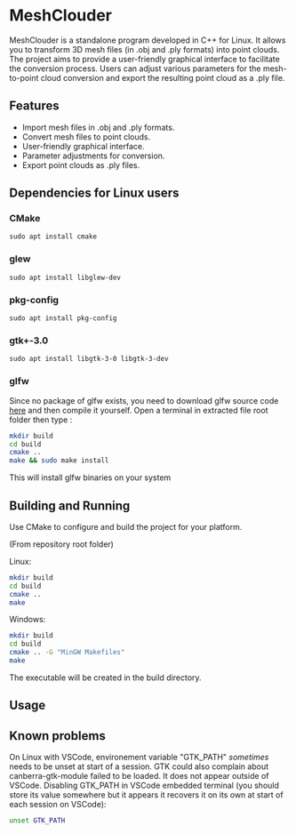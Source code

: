 # MeshClouder

MeshClouder is a standalone program developed in C++ for Linux. It allows you to transform 3D mesh files (in .obj and .ply formats) into point clouds. The project aims to provide a user-friendly graphical interface to facilitate the conversion process. Users can adjust various parameters for the mesh-to-point cloud conversion and export the resulting point cloud as a .ply file.

## Features

- Import mesh files in .obj and .ply formats.
- Convert mesh files to point clouds.
- User-friendly graphical interface.
- Parameter adjustments for conversion.
- Export point clouds as .ply files.

## Dependencies for Linux users

### CMake

`sudo apt install cmake`

### glew

`sudo apt install libglew-dev`

### pkg-config

`sudo apt install pkg-config`

### gtk+-3.0

`sudo apt install libgtk-3-0 libgtk-3-dev`

### glfw

Since no package of glfw exists, you need to download glfw source code [here](https://github.com/glfw/glfw/releases/download/3.3.8/glfw-3.3.8.zip) and then compile it yourself. Open a terminal in extracted file root folder then type :

```bash
mkdir build
cd build
cmake ..
make && sudo make install
```

This will install glfw binaries on your system

## Building and Running

Use CMake to configure and build the project for your platform.

(From repository root folder)

Linux:

```bash
mkdir build
cd build
cmake ..
make
```

Windows:

```bash
mkdir build
cd build
cmake .. -G "MinGW Makefiles"
make
```

The executable will be created in the build directory.

## Usage

## Known problems

On Linux with VSCode, environement variable "GTK_PATH" *sometimes* needs to be unset at start of a session. GTK could also complain about canberra-gtk-module failed to be loaded. It does not appear outside of VSCode.
Disabling GTK_PATH in VSCode embedded terminal (you should store its value somewhere but it appears it recovers it on its own at start of each session on VSCode):

```bash
unset GTK_PATH
```
